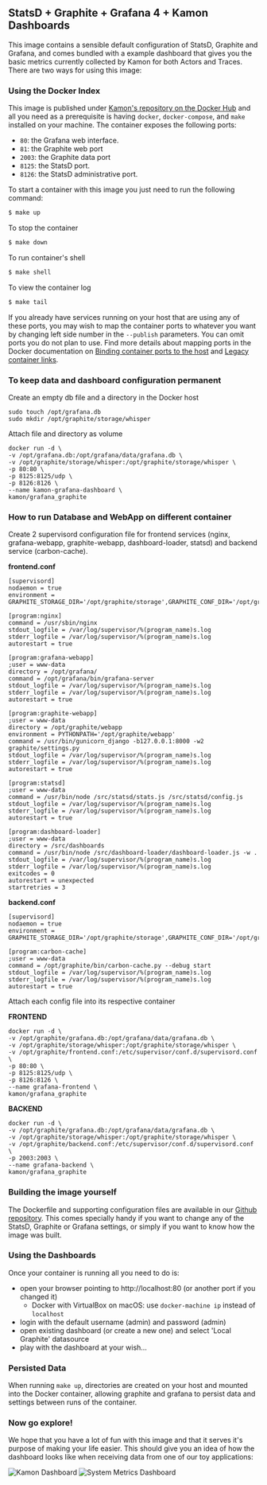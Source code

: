 StatsD + Graphite + Grafana 4 + Kamon Dashboards
---------------------------------------------

This image contains a sensible default configuration of StatsD, Graphite and Grafana, and comes bundled with a example
dashboard that gives you the basic metrics currently collected by Kamon for both Actors and Traces. There are two ways
for using this image:


### Using the Docker Index ###

This image is published under [Kamon's repository on the Docker Hub](https://hub.docker.com/u/kamon/) and all you
need as a prerequisite is having `docker`, `docker-compose`, and `make` installed on your machine. The container exposes the following ports:

- `80`: the Grafana web interface.
- `81`: the Graphite web port
- `2003`: the Graphite data port
- `8125`: the StatsD port.
- `8126`: the StatsD administrative port.

To start a container with this image you just need to run the following command:

```bash
$ make up
```

To stop the container
```bash
$ make down
```

To run container's shell
```bash
$ make shell
```

To view the container log
```bash
$ make tail
```

If you already have services running on your host that are using any of these ports, you may wish to map the container
ports to whatever you want by changing left side number in the `--publish` parameters. You can omit ports you do not plan to use. Find more details about mapping ports in the Docker documentation on [Binding container ports to the host](https://docs.docker.com/engine/userguide/networking/default_network/binding/) and [Legacy container links](https://docs.docker.com/engine/userguide/networking/default_network/dockerlinks/).

### To keep data and dashboard configuration permanent

Create an empty db file and a directory in the Docker host

```
sudo touch /opt/grafana.db
sudo mkdir /opt/graphite/storage/whisper
```

Attach file and directory as volume

```
docker run -d \
-v /opt/grafana.db:/opt/grafana/data/grafana.db \
-v /opt/graphite/storage/whisper:/opt/graphite/storage/whisper \
-p 80:80 \
-p 8125:8125/udp \
-p 8126:8126 \
--name kamon-grafana-dashboard \
kamon/grafana_graphite
```

### How to run Database and WebApp on different container

Create 2 supervisord configuration file for frontend services (nginx, grafana-webapp, graphite-webapp, dashboard-loader, statsd) and backend service (carbon-cache).

**frontend.conf**
```
[supervisord]
nodaemon = true
environment = GRAPHITE_STORAGE_DIR='/opt/graphite/storage',GRAPHITE_CONF_DIR='/opt/graphite/conf'

[program:nginx]
command = /usr/sbin/nginx
stdout_logfile = /var/log/supervisor/%(program_name)s.log
stderr_logfile = /var/log/supervisor/%(program_name)s.log
autorestart = true

[program:grafana-webapp]
;user = www-data
directory = /opt/grafana/
command = /opt/grafana/bin/grafana-server
stdout_logfile = /var/log/supervisor/%(program_name)s.log
stderr_logfile = /var/log/supervisor/%(program_name)s.log
autorestart = true

[program:graphite-webapp]
;user = www-data
directory = /opt/graphite/webapp
environment = PYTHONPATH='/opt/graphite/webapp'
command = /usr/bin/gunicorn_django -b127.0.0.1:8000 -w2 graphite/settings.py
stdout_logfile = /var/log/supervisor/%(program_name)s.log
stderr_logfile = /var/log/supervisor/%(program_name)s.log
autorestart = true

[program:statsd]
;user = www-data
command = /usr/bin/node /src/statsd/stats.js /src/statsd/config.js
stdout_logfile = /var/log/supervisor/%(program_name)s.log
stderr_logfile = /var/log/supervisor/%(program_name)s.log
autorestart = true

[program:dashboard-loader]
;user = www-data
directory = /src/dashboards
command = /usr/bin/node /src/dashboard-loader/dashboard-loader.js -w .
stdout_logfile = /var/log/supervisor/%(program_name)s.log
stderr_logfile = /var/log/supervisor/%(program_name)s.log
exitcodes = 0
autorestart = unexpected
startretries = 3
```

**backend.conf**
```
[supervisord]
nodaemon = true
environment = GRAPHITE_STORAGE_DIR='/opt/graphite/storage',GRAPHITE_CONF_DIR='/opt/graphite/conf'

[program:carbon-cache]
;user = www-data
command = /opt/graphite/bin/carbon-cache.py --debug start
stdout_logfile = /var/log/supervisor/%(program_name)s.log
stderr_logfile = /var/log/supervisor/%(program_name)s.log
autorestart = true
```

Attach each config file into its respective container

**FRONTEND**
```
docker run -d \
-v /opt/graphite/grafana.db:/opt/grafana/data/grafana.db \
-v /opt/graphite/storage/whisper:/opt/graphite/storage/whisper \
-v /opt/graphite/frontend.conf:/etc/supervisor/conf.d/supervisord.conf \
-p 80:80 \
-p 8125:8125/udp \
-p 8126:8126 \
--name grafana-frontend \
kamon/grafana_graphite
```
**BACKEND**
```
docker run -d \
-v /opt/graphite/grafana.db:/opt/grafana/data/grafana.db \
-v /opt/graphite/storage/whisper:/opt/graphite/storage/whisper \
-v /opt/graphite/backend.conf:/etc/supervisor/conf.d/supervisord.conf \
-p 2003:2003 \
--name grafana-backend \
kamon/grafana_graphite
```

### Building the image yourself ###

The Dockerfile and supporting configuration files are available in our [Github repository](https://github.com/kamon-io/docker-grafana-graphite).
This comes specially handy if you want to change any of the StatsD, Graphite or Grafana settings, or simply if you want
to know how the image was built.


### Using the Dashboards ###

Once your container is running all you need to do is:

- open your browser pointing to http://localhost:80 (or another port if you changed it)
  - Docker with VirtualBox on macOS: use `docker-machine ip` instead of `localhost`
- login with the default username (admin) and password (admin)
- open existing dashboard (or create a new one) and select 'Local Graphite' datasource
- play with the dashboard at your wish...


### Persisted Data ###

When running `make up`, directories are created on your host and mounted into the Docker container, allowing graphite and grafana to persist data and settings between runs of the container.


### Now go explore! ###

We hope that you have a lot of fun with this image and that it serves it's
purpose of making your life easier. This should give you an idea of how the dashboard looks like when receiving data
from one of our toy applications:

![Kamon Dashboard](http://kamon.io/assets/img/kamon-statsd-grafana.png)
![System Metrics Dashboard](http://kamon.io/assets/img/kamon-system-metrics.png)
